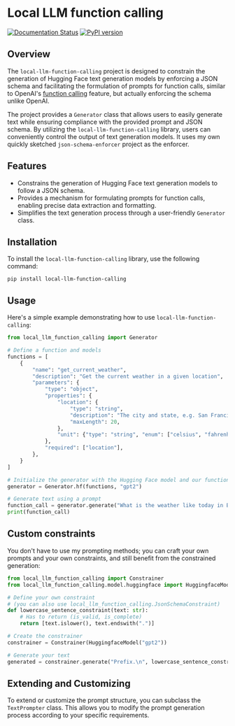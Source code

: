 # Local LLM function calling

[![Documentation Status](https://readthedocs.org/projects/local-llm-function-calling/badge/?version=latest)](https://local-llm-function-calling.readthedocs.io/en/latest/?badge=latest) [![PyPI version](https://badge.fury.io/py/local-llm-function-calling.svg)](https://badge.fury.io/py/local-llm-function-calling)

## Overview

The `local-llm-function-calling` project is designed to constrain the generation of Hugging Face text generation models by enforcing a JSON schema and facilitating the formulation of prompts for function calls, similar to OpenAI's [function calling](https://openai.com/blog/function-calling-and-other-api-updates) feature, but actually enforcing the schema unlike OpenAI.

The project provides a `Generator` class that allows users to easily generate text while ensuring compliance with the provided prompt and JSON schema. By utilizing the `local-llm-function-calling` library, users can conveniently control the output of text generation models. It uses my own quickly sketched `json-schema-enforcer` project as the enforcer.

## Features

- Constrains the generation of Hugging Face text generation models to follow a JSON schema.
- Provides a mechanism for formulating prompts for function calls, enabling precise data extraction and formatting.
- Simplifies the text generation process through a user-friendly `Generator` class.

## Installation

To install the `local-llm-function-calling` library, use the following command:

```shell
pip install local-llm-function-calling
```

## Usage

Here's a simple example demonstrating how to use `local-llm-function-calling`:

```python
from local_llm_function_calling import Generator

# Define a function and models
functions = [
    {
        "name": "get_current_weather",
        "description": "Get the current weather in a given location",
        "parameters": {
            "type": "object",
            "properties": {
                "location": {
                    "type": "string",
                    "description": "The city and state, e.g. San Francisco, CA",
                    "maxLength": 20,
                },
                "unit": {"type": "string", "enum": ["celsius", "fahrenheit"]},
            },
            "required": ["location"],
        },
    }
]

# Initialize the generator with the Hugging Face model and our functions
generator = Generator.hf(functions, "gpt2")

# Generate text using a prompt
function_call = generator.generate("What is the weather like today in Brooklyn?")
print(function_call)
```

## Custom constraints

You don't have to use my prompting methods; you can craft your own prompts and your own constraints, and still benefit from the constrained generation:

```python
from local_llm_function_calling import Constrainer
from local_llm_function_calling.model.huggingface import HuggingfaceModel

# Define your own constraint
# (you can also use local_llm_function_calling.JsonSchemaConstraint)
def lowercase_sentence_constraint(text: str):
    # Has to return (is_valid, is_complete)
    return [text.islower(), text.endswith(".")]

# Create the constrainer
constrainer = Constrainer(HuggingfaceModel("gpt2"))

# Generate your text
generated = constrainer.generate("Prefix.\n", lowercase_sentence_constraint, max_len=10)
```

## Extending and Customizing

To extend or customize the prompt structure, you can subclass the `TextPrompter` class. This allows you to modify the prompt generation process according to your specific requirements.
